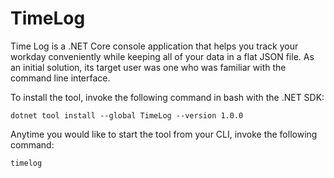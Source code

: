# TimeLog
Time Log is a .NET Core console application that helps you track your workday conveniently while keeping all of your data in a flat JSON file. As an initial solution, its target user was one who was familiar with the command line interface.

To install the tool, invoke the following command in bash with the .NET SDK:
```console
dotnet tool install --global TimeLog --version 1.0.0
```

Anytime you would like to start the tool from your CLI, invoke the following command:
```console
timelog
```
